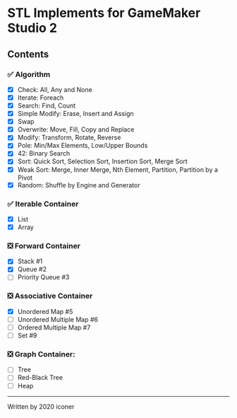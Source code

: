 # STL Implements for GameMaker Studio 2

## Contents
### ✅ Algorithm
  * [x] Check: All, Any and None
  * [x] Iterate: Foreach
  * [x] Search: Find, Count
  * [x] Simple Modify: Erase, Insert and Assign
  * [x] Swap
  * [x] Overwrite: Move, Fill, Copy and Replace
  * [x] Modify: Transform, Rotate, Reverse
  * [x] Pole: Min/Max Elements, Low/Upper Bounds
  * [x] 42: Binary Search
  * [x] Sort: Quick Sort, Selection Sort, Insertion Sort, Merge Sort
  * [x] Weak Sort: Merge, Inner Merge, Nth Element, Partition, Partition by a Pivot
  * [x] Random: Shuffle by Engine and Generator

### ✅ Iterable Container
  * [x] List
  * [x] Array

### ❎ Forward Container
  * [x] Stack #1
  * [x] Queue #2
  * [ ] Priority Queue #3

### ❎ Associative Container
  * [x] Unordered Map #5
  * [ ] Unordered Multiple Map #6
  * [ ] Ordered Multiple Map #7
  * [ ] Set #9

### ❎ Graph Container: 
  * [ ] Tree
  * [ ] Red-Black Tree
  * [ ] Heap

---
Written by 2020 iconer
